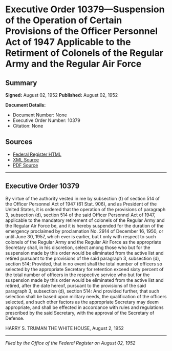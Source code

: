 # Executive Order 10379—Suspension of the Operation of Certain Provisions of the Officer Personnel Act of 1947 Applicable to the Retirment of Colonels of the Regular Army and the Regular Air Force

## Summary

**Signed:** August 02, 1952
**Published:** August 02, 1952

**Document Details:**
- Document Number: None
- Executive Order Number: 10379
- Citation: None

## Sources
- [Federal Register HTML](https://www.presidency.ucsb.edu/documents/executive-order-10379-suspension-the-operation-certain-provisions-the-officer-personnel)
- [XML Source](None)
- [PDF Source](None)

---

## Executive Order 10379

By virtue of the authority vested in me by subsection (f) of section 514 of the Officer Personnel Act of 1947 (61 Stat. 906), and as President of the United States, it is ordered that the operation of the provisions of paragraph 3, subsection (d), section 514 of the said Officer Personnel Act of 1947, applicable to the mandatory retirement of colonels of the Regular Army and the Regular Air Force be, and it is hereby suspended for the duration of the emergency proclaimed by proclamation No. 2914 of December 16, 1950, or until June 30, 1957, which ever is earlier, but t only with respect to such colonels of the Regular Army and the Regular Air Force as the appropriate Secretary shall, in his discretion, select among those who but for the suspension made by this order would be eliminated from the active list and retired pursuant to the provisions of the said paragraph 3, subsection (d), section 514; Provided, that in no event shall the total number of officers so selected by the appropriate Secretary for retention exceed sixty percent of the total number of officers in the respective service who but for the suspension made by this order would be eliminated from the active list and retired, after the date hereof, pursuant to the provisions of the said paragraph 3, subsection (d), section 514: And provided further, that such selection shall be based upon military needs, the qualification of the officers selected, and such other factors as the appropriate Secretary may deem appropriate, and shall be effected in accordance with rules and regulations prescribed by the said Secretary, with the approval of the Secretary of Defense.

HARRY S. TRUMAN
THE WHITE HOUSE,
August 2, 1952

---

*Filed by the Office of the Federal Register on August 02, 1952*

